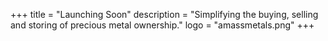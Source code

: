 +++
title = "Launching Soon"
description = "Simplifying the buying, selling and storing of precious metal ownership."
logo = "amassmetals.png"
+++
